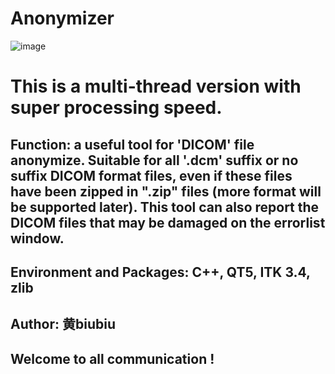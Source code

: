 # Anonymizer

![image](https://github.com/bill4278/Anonymizer/blob/MergeLogBrowserIntoMainWindow/snapshot_1.6.gif)

# This is a multi-thread version with super processing speed.

## Function: a useful tool for 'DICOM' file anonymize. Suitable for all '.dcm' suffix or no suffix DICOM format files, even if these files have been zipped in ".zip" files (more format will be supported later). This tool can also report the DICOM files that may be damaged on the errorlist window.

## Environment and Packages: C++, QT5, ITK 3.4, zlib

## Author: 黄biubiu

## Welcome to all communication !


